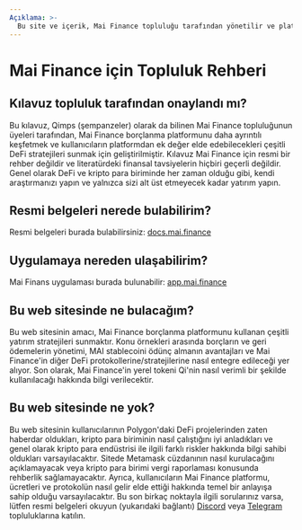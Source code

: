 ```yaml
---
Açıklama: >-
  Bu site ve içerik, Mai Finance topluluğu tarafından yönetilir ve platformla ilişkili DeFi uygulamalarını keşfetmek için bir kaynak görevi üstlenir. Platformun sabit kripto parası MAI'dir.
---
```


# Mai Finance için Topluluk Rehberi

## Kılavuz topluluk tarafından onaylandı mı?

Bu kılavuz, Qimps (şempanzeler) olarak da bilinen Mai Finance topluluğunun üyeleri tarafından, Mai Finance borçlanma platformunu daha ayrıntılı keşfetmek ve kullanıcıların platformdan ek değer elde edebilecekleri çeşitli DeFi stratejileri sunmak için geliştirilmiştir. Kılavuz Mai Finance için resmi bir rehber değildir ve literatürdeki finansal tavsiyelerin hiçbiri geçerli değildir. Genel olarak DeFi ve kripto para biriminde her zaman olduğu gibi, kendi araştırmanızı yapın ve yalnızca sizi alt üst etmeyecek kadar yatırım yapın.

## Resmi belgeleri nerede bulabilirim?

Resmi belgeleri burada bulabilirsiniz: [docs.mai.finance](https://docs.mai.finance)

## Uygulamaya nereden ulaşabilirim?

Mai Finans uygulaması burada bulunabilir: [app.mai.finance](https://app.mai.finance)

## Bu web sitesinde ne bulacağım?

Bu web sitesinin amacı, Mai Finance borçlanma platformunu kullanan çeşitli yatırım stratejileri sunmaktır. Konu örnekleri arasında borçların ve geri ödemelerin yönetimi, MAI stablecoini ödünç almanın avantajları ve Mai Finance'in diğer DeFi protokollerine/stratejilerine nasıl entegre edileceği yer alıyor. Son olarak, Mai Finance'in yerel tokeni Qi'nin nasıl verimli bir şekilde kullanılacağı hakkında bilgi verilecektir.

## Bu web sitesinde ne yok?

Bu web sitesinin kullanıcılarının Polygon'daki DeFi projelerinden zaten haberdar oldukları, kripto para biriminin nasıl çalıştığını iyi anladıkları ve genel olarak kripto para endüstrisi ile ilgili farklı riskler hakkında bilgi sahibi oldukları varsayılacaktır. Sitede Metamask cüzdanının nasıl kurulacağını açıklamayacak veya kripto para birimi vergi raporlaması konusunda rehberlik sağlamayacaktır. Ayrıca, kullanıcıların Mai Finance platformu, ücretleri ve protokolün nasıl gelir elde ettiği hakkında temel bir anlayışa sahip olduğu varsayılacaktır. Bu son birkaç noktayla ilgili sorularınız varsa, lütfen resmi belgeleri okuyun (yukarıdaki bağlantı) [Discord](https://discord.gg/mQq55j65xJ) veya [Telegram](https://t.co/ttG5c1cxfZ?amp=1) topluluklarına katılın.
